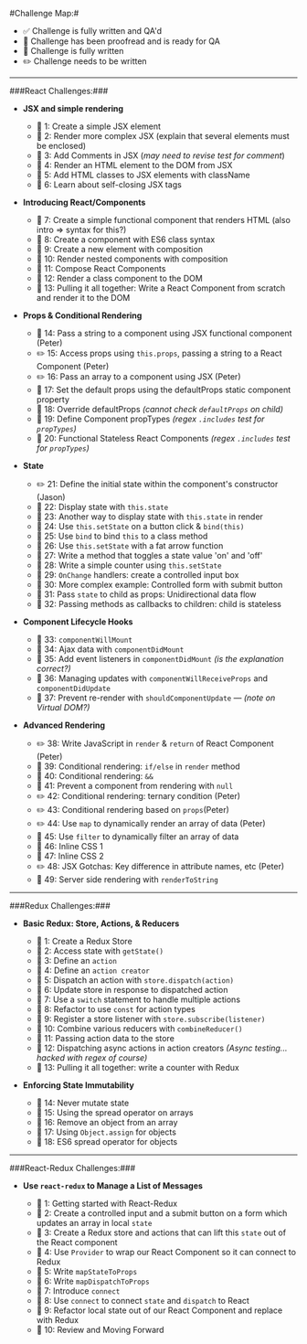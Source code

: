 #Challenge Map:#

- :white_check_mark: Challenge is fully written and QA'd 
- :blue_book: Challenge has been proofread and is ready for QA
- :pencil: Challenge is fully written
- :pencil2: Challenge needs to be written

---

###React Challenges:###

- **JSX and simple rendering**

  - :pencil: 1: Create a simple JSX element
  - :pencil: 2: Render more complex JSX (explain that several elements must be enclosed)
  - :pencil: 3: Add Comments in JSX (*may need to revise test for comment*)
  - :pencil: 4: Render an HTML element to the DOM from JSX
  - :pencil: 5: Add HTML classes to JSX elements with className
  - :pencil: 6: Learn about self-closing JSX tags

- **Introducing React/Components**

  - :pencil: 7: Create a simple functional component that renders HTML (also intro => syntax for this?)
  - :pencil: 8: Create a component with ES6 class syntax
  - :pencil: 9: Create a new element with composition
  - :pencil: 10: Render nested components with composition
  - :pencil: 11: Compose React Components
  - :pencil: 12: Render a class component to the DOM
  - :pencil: 13: Pulling it all together: Write a React Component from scratch and render it to the DOM

- **Props & Conditional Rendering**

  - :pencil: 14: Pass a string to a component using JSX functional component (Peter)
  - :pencil2: 15: Access props using `this.props`, passing a string to a React Component (Peter)
  - :pencil2: 16: Pass an array to a component using JSX (Peter)
  - :pencil: 17: Set the default props using the defaultProps static component property
  - :pencil: 18: Override defaultProps *(cannot check `defaultProps` on child)*
  - :pencil: 19: Define Component propTypes *(regex `.includes` test for `propTypes`)*
  - :pencil: 20: Functional Stateless React Components *(regex `.includes` test for `propTypes`)*

- **State**

  - :pencil2: 21: Define the initial state within the component's constructor (Jason)
  - :pencil: 22: Display state with `this.state`
  - :pencil: 23: Another way to display state with `this.state` in render
  - :pencil: 24: Use `this.setState` on a button click & `bind(this)`
  - :pencil: 25: Use `bind` to bind `this` to a class method
  - :pencil: 26: Use `this.setState` with a fat arrow function
  - :pencil: 27: Write a method that toggles a state value 'on' and 'off'
  - :pencil: 28: Write a simple counter using `this.setState`
  - :pencil: 29: `OnChange` handlers: create a controlled input box
  - :pencil: 30: More complex example: Controlled form with submit button
  - :pencil: 31: Pass `state` to child as props: Unidirectional data flow
  - :pencil: 32: Passing methods as callbacks to children: child is stateless

- **Component Lifecycle Hooks**

  - :pencil: 33: `componentWillMount`
  - :pencil: 34: Ajax data with `componentDidMount`
  - :pencil: 35: Add event listeners in `componentDidMount` *(is the explanation correct?)*
  - :pencil: 36: Managing updates with `componentWillReceiveProps` and `componentDidUpdate`
  - :pencil: 37: Prevent re-render with `shouldComponentUpdate` — *(note on Virtual DOM?)*

- **Advanced Rendering**

  - :pencil2: 38: Write JavaScript in `render` & `return` of React Component (Peter)
  - :pencil: 39: Conditional rendering: `if/else` in `render` method
  - :pencil: 40: Conditional rendering: `&&`
  - :pencil: 41: Prevent a component from rendering with `null`
  - :pencil2: 42: Conditional rendering: ternary condition (Peter)
  - :pencil2: 43: Conditional rendering based on `props`(Peter)
  - :pencil2: 44: Use `map` to dynamically render an array of data (Peter)
  - :pencil: 45: Use `filter` to dynamically filter an array of data
  - :pencil: 46: Inline CSS 1
  - :pencil: 47: Inline CSS 2
  - :pencil2: 48: JSX Gotchas: Key difference in attribute names, etc (Peter)
  - :pencil: 49: Server side rendering with `renderToString`

---

###Redux Challenges:###

- **Basic Redux: Store, Actions, & Reducers**

  - :blue_book: 1: Create a Redux Store
  - :blue_book: 2: Access state with `getState()`
  - :blue_book: 3: Define an `action`
  - :blue_book: 4: Define an `action creator`
  - :blue_book: 5: Dispatch an action with `store.dispatch(action)`
  - :blue_book: 6: Update store in response to dispatched action
  - :blue_book: 7: Use a `switch` statement to handle multiple actions
  - :blue_book: 8: Refactor to use `const` for action types
  - :blue_book: 9: Register a store listener with `store.subscribe(listener)`
  - :blue_book: 10: Combine various reducers with `combineReducer()`
  - :blue_book: 11: Passing action data to the store
  - :blue_book: 12: Dispatching async actions in action creators *(Async testing... hacked with regex of course)*
  - :blue_book: 13: Pulling it all together: write a counter with Redux

- **Enforcing State Immutability**

  - :blue_book: 14: Never mutate state
  - :blue_book: 15: Using the spread operator on arrays
  - :blue_book: 16: Remove an object from an array
  - :blue_book: 17: Using `Object.assign` for objects
  - :blue_book: 18: ES6 spread operator for objects

---

###React-Redux Challenges:###

- **Use `react-redux` to Manage a List of Messages**

  - :blue_book: 1: Getting started with React-Redux
  - :blue_book: 2: Create a controlled input and a submit button on a form which updates an array in local `state`
  - :blue_book: 3: Create a Redux store and actions that can lift this `state` out of the React component
  - :blue_book: 4: Use `Provider` to wrap our React Component so it can connect to Redux
  - :blue_book: 5: Write `mapStateToProps`
  - :blue_book: 6: Write `mapDispatchToProps`
  - :blue_book: 7: Introduce `connect`
  - :blue_book: 8: Use `connect` to connect `state` and `dispatch` to React
  - :blue_book: 9: Refactor local state out of our React Component and replace with Redux
  - :blue_book: 10: Review and Moving Forward


